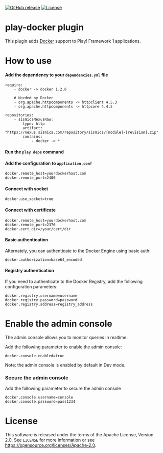 [![GitHub release](https://img.shields.io/github/release/sismics/play-docker.svg?style=flat-square)](https://github.com/sismics/play-docker/releases/latest)
[![License](https://img.shields.io/badge/License-Apache%202.0-blue.svg)](https://opensource.org/licenses/Apache-2.0)

# play-docker plugin

This plugin adds [Docker](https://www.docker.com/) support to Play! Framework 1 applications.

# How to use

####  Add the dependency to your `dependencies.yml` file

```
require:
    - docker -> docker 1.2.0
    
    # Needed by Docker
    - org.apache.httpcomponents -> httpclient 4.5.3
    - org.apache.httpcomponents -> httpcore 4.4.5

repositories:
    - sismicsNexusRaw:
        type: http
        artifact: "https://nexus.sismics.com/repository/sismics/[module]-[revision].zip"
        contains:
            - docker -> *

```
####  Run the `play deps` command

####  Add the configuration to `application.conf`

```
docker.remote_host=yourdockerhost.com
docker.remote_port=2400
```

#### Connect with socket

```
docker.use_socket=true
```

####  Connect with certificate

```
docker.remote_host=yourdockerhost.com
docker.remote_port=2376
docker.cert_dir=/your/cert/dir
```

####  Basic authentication

Alternately, you can authenticate to the Docker Engine using basic auth:

```
docker.authorization=base64_encoded
```

####  Registry authentication

If you need to authenticate to the Docker Registry, add the following configuration parameters: 

```
docker.registry.username=username
docker.registry.password=password
docker.registry.address=registry_address
```

# Enable the admin console

The admin console allows you to monitor queries in realtime.

Add the following parameter to enable the admin console:

```
docker.console.enabled=true
```

Note: the admin console is enabled by default in Dev mode.

### Secure the admin console

Add the following parameter to secure the admin console

```
docker.console.username=console
docker.console.password=pass1234
```

# License

This software is released under the terms of the Apache License, Version 2.0. See `LICENSE` for more
information or see <https://opensource.org/licenses/Apache-2.0>.
